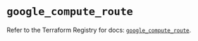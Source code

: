# `google_compute_route`

Refer to the Terraform Registry for docs: [`google_compute_route`](https://registry.terraform.io/providers/hashicorp/google-beta/6.44.0/docs/resources/google_compute_route).
